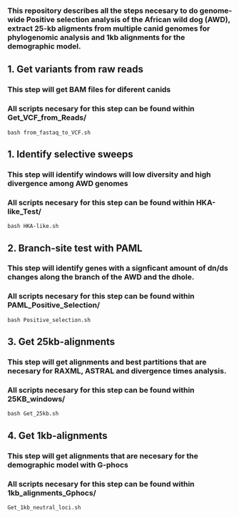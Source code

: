 ### This repository describes all the steps necesary to do genome-wide Positive selection analysis of the African wild dog (AWD), extract 25-kb aligments from multiple canid genomes for phylogenomic analysis and 1kb alignments for the demographic model.

## 1. Get variants from raw reads 
### This step will get BAM files for diferent canids
### All scripts necesary for this step can be found within Get_VCF_from_Reads/
`bash from_fastaq_to_VCF.sh`

## 1. Identify selective sweeps
### This step will identify windows will low diversity and high divergence among AWD genomes 
### All scripts necesary for this step can be found within HKA-like_Test/
`bash HKA-like.sh`

## 2. Branch-site test with PAML
### This step will identify genes with a signficant amount of dn/ds changes along the branch of the AWD and the dhole.
### All scripts necesary for this step can be found within PAML_Positive_Selection/
`bash Positive_selection.sh`

## 3. Get 25kb-alignments
### This step will get alignments and best partitions that are necesary for RAXML, ASTRAL and divergence times analysis.
### All scripts necesary for this step can be found within 25KB_windows/
`bash Get_25kb.sh`

## 4. Get 1kb-alignments
### This step will get alignments that are necesary for the demographic model with G-phocs
### All scripts necesary for this step can be found within 1kb_alignments_Gphocs/
`Get_1kb_neutral_loci.sh`
